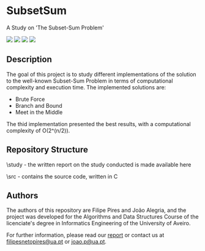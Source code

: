 # SubsetSum
A Study on 'The Subset-Sum Problem'

![](https://img.shields.io/badge/Academical%20Project-Yes-green)
![](https://img.shields.io/badge/Made%20with-C-blue)
![](https://img.shields.io/badge/License-Free%20To%20Use-green)
![](https://img.shields.io/badge/Maintained-No-red)

## Description

The goal of this project is to study different implementations of the solution to the well-known Subset-Sum Problem in terms of computational complexity and execution time.
The implemented solutions are:
- Brute Force
- Branch and Bound 
- Meet in the Middle

The thid implementation presented the best results, with a computational complexity of O(2^(n/2)).

## Repository Structure

\study - the written report on the study conducted is made available here

\src - contains the source code, written in C

## Authors

The authors of this repository are Filipe Pires and João Alegria, and the project was developed for the Algorithms and Data Structures Course of the licenciate's degree in Informatics Engineering of the University of Aveiro.

For further information, please read our [report](https://github.com/FilipePires98/SubsetSum/blob/master/study/Relat%C3%B3rio.pdf) or contact us at filipesnetopires@ua.pt or joao.p@ua.pt.
